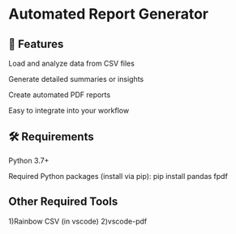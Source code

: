 <h1>Automated Report Generator</h1>

<h2>🚀 Features</h2>
Load and analyze data from CSV files

Generate detailed summaries or insights

Create automated PDF reports

Easy to integrate into your workflow

<h2>🛠️ Requirements</h2>
Python 3.7+

Required Python packages (install via pip):
pip install pandas fpdf 

<h2>Other Required Tools</h2>
1)Rainbow CSV (in vscode)
2)vscode-pdf

